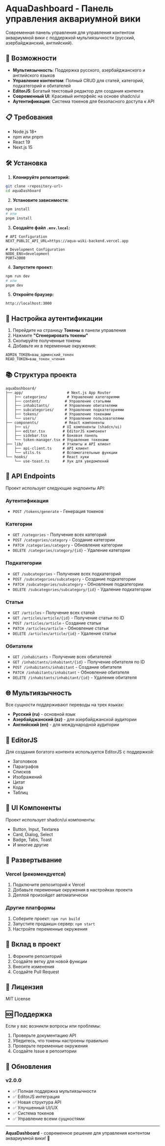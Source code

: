 # AquaDashboard - Панель управления аквариумной вики

Современная панель управления для управления контентом аквариумной вики с поддержкой мультиязычности (русский, азербайджанский, английский).

## 🚀 Возможности

- **Мультиязычность**: Поддержка русского, азербайджанского и английского языков
- **Управление контентом**: Полный CRUD для статей, категорий, подкатегорий и обитателей
- **EditorJS**: Богатый текстовый редактор для создания контента
- **Современный UI**: Красивый интерфейс на основе shadcn/ui
- **Аутентификация**: Система токенов для безопасного доступа к API

## 📋 Требования

- Node.js 18+
- npm или pnpm
- React 19
- Next.js 15

## 🛠️ Установка

1. **Клонируйте репозиторий:**
```bash
git clone <repository-url>
cd aquaDashboard
```

2. **Установите зависимости:**
```bash
npm install
# или
pnpm install
```

3. **Создайте файл `.env.local`:**
```env
# API Configuration
NEXT_PUBLIC_API_URL=https://aqua-wiki-backend.vercel.app

# Development Configuration
NODE_ENV=development
PORT=3000
```

4. **Запустите проект:**
```bash
npm run dev
# или
pnpm dev
```

5. **Откройте браузер:**
```
http://localhost:3000
```

## 🔐 Настройка аутентификации

1. Перейдите на страницу **Токены** в панели управления
2. Нажмите **"Сгенерировать токены"**
3. Скопируйте полученные токены
4. Добавьте их в переменные окружения:
```env
ADMIN_TOKEN=ваш_админский_токен
READ_TOKEN=ваш_токен_чтения
```

## 📚 Структура проекта

```
aquaDashboard/
├── app/                    # Next.js App Router
│   ├── categories/         # Управление категориями
│   ├── content/           # Управление статьями
│   ├── inhabitants/       # Управление обитателями
│   ├── subcategories/     # Управление подкатегориями
│   ├── tokens/            # Управление токенами
│   └── users/             # Управление пользователями
├── components/            # React компоненты
│   ├── ui/               # UI компоненты (shadcn/ui)
│   ├── editor.tsx        # EditorJS компонент
│   ├── sidebar.tsx       # Боковая панель
│   └── token-manager.tsx # Управление токенами
├── lib/                  # Утилиты и API клиент
│   ├── api-client.ts     # API клиент
│   └── utils.ts          # Вспомогательные функции
└── hooks/                # React хуки
    └── use-toast.ts      # Хук для уведомлений
```

## 🔧 API Endpoints

Проект использует следующие эндпоинты API:

### Аутентификация
- `POST /tokens/generate` - Генерация токенов

### Категории
- `GET /categories` - Получение всех категорий
- `POST /categories/category` - Создание категории
- `PATCH /categories/category` - Обновление категории
- `DELETE /categories/category/{id}` - Удаление категории

### Подкатегории
- `GET /subcategories` - Получение всех подкатегорий
- `POST /subcategories/subcategory` - Создание подкатегории
- `PATCH /subcategories/subcategory` - Обновление подкатегории
- `DELETE /subcategories/subcategory/{id}` - Удаление подкатегории

### Статьи
- `GET /articles` - Получение всех статей
- `GET /articles/article/{id}` - Получение статьи по ID
- `POST /articles/article` - Создание статьи
- `PATCH /articles/article` - Обновление статьи
- `DELETE /articles/article/{id}` - Удаление статьи

### Обитатели
- `GET /inhabitants` - Получение всех обитателей
- `GET /inhabitants/inhabitant/{id}` - Получение обитателя по ID
- `POST /inhabitants/inhabitant` - Создание обитателя
- `PATCH /inhabitants/inhabitant` - Обновление обитателя
- `DELETE /inhabitants/inhabitant/{id}` - Удаление обитателя

## 🌐 Мультиязычность

Все сущности поддерживают переводы на трех языках:
- **Русский (ru)** - основной язык
- **Азербайджанский (az)** - для азербайджанской аудитории
- **Английский (en)** - для международной аудитории

## 📝 EditorJS

Для создания богатого контента используется EditorJS с поддержкой:
- Заголовков
- Параграфов
- Списков
- Изображений
- Цитат
- Кода
- Таблиц

## 🎨 UI Компоненты

Проект использует shadcn/ui компоненты:
- Button, Input, Textarea
- Card, Dialog, Select
- Badge, Tabs, Toast
- И многие другие

## 🚀 Развертывание

### Vercel (рекомендуется)
1. Подключите репозиторий к Vercel
2. Добавьте переменные окружения в настройках проекта
3. Деплой произойдет автоматически

### Другие платформы
1. Соберите проект: `npm run build`
2. Запустите продакшн сервер: `npm start`
3. Настройте переменные окружения

## 🤝 Вклад в проект

1. Форкните репозиторий
2. Создайте ветку для новой функции
3. Внесите изменения
4. Создайте Pull Request

## 📄 Лицензия

MIT License

## 🆘 Поддержка

Если у вас возникли вопросы или проблемы:
1. Проверьте документацию API
2. Убедитесь, что токены настроены правильно
3. Проверьте переменные окружения
4. Создайте Issue в репозитории

## 🔄 Обновления

### v2.0.0
- ✅ Полная поддержка мультиязычности
- ✅ EditorJS интеграция
- ✅ Новая структура API
- ✅ Улучшенный UI/UX
- ✅ Система токенов
- ✅ Управление всеми сущностями

---

**AquaDashboard** - современное решение для управления контентом аквариумной вики! 🐠
